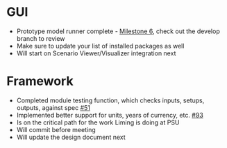 # GUI
  - Prototype model runner complete - [Milestone 6](https://github.com/gregorbj/VisionEval/milestone/6), check out the develop branch to review
  - Make sure to update your list of installed packages as well
  - Will start on Scenario Viewer/Visualizer integration next

# Framework
  - Completed module testing function, which checks inputs, setups, outputs, against spec [#51](https://github.com/gregorbj/VisionEval/issues/51)
  - Implemented better support for units, years of currency, etc. [#93](https://github.com/gregorbj/VisionEval/issues/93)
  - Is on the critical path for the work Liming is doing at PSU
  - Will commit before meeting
  - Will update the design document next